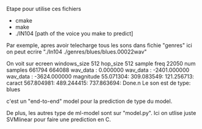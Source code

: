 Etape pour utilise ces fichiers

+ cmake
+ make
+ ./IN104 [path of the voice you make to predict]

Par exemple, apres avoir telecharge tous les sons dans fichie "genres" ici on peut ecrire "./In104 ./genres/blues/blues.00022wav"

On voit sur ecreen 
	windows_size 512
	hop_size 512
	sample freq 22050
	num samples 661794
	664088
	wav_data : 0.000000
	wav_data : -2401.000000
	wav_data : -3624.000000
	magnitude 55.071304: 309.083549: 121.256713:
	caract 567.804981: 489.244415: 737.863694:
	Done.n
	Le son est de type: blues

c'est un "end-to-end" model pour la prediction de type du model.

De plus, les autres type de ml-model sont sur "model.py". Ici on utlise juste SVMlinear pour faire une prediction en C. 